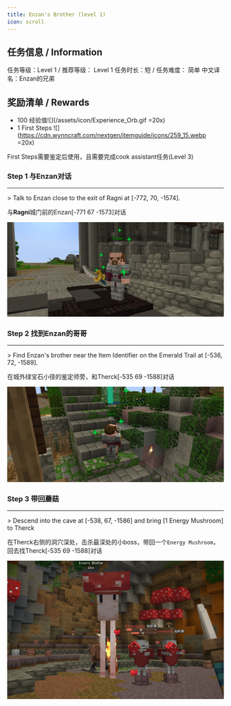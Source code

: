 ```yaml
---
title: Enzan's Brother (level 1)
icon: scroll
---
```

## 任务信息 / Information
任务等级：Level 1 / 推荐等级： Level 1
任务时长：短 / 任务难度： 简单
中文译名：Enzan的兄弟

## 奖励清单 / Rewards
  
+ 100 经验值![](/assets/icon/Experience_Orb.gif =20x)
+ 1 First Steps ![](https://cdn.wynncraft.com/nextgen/itemguide/icons/259_15.webp =20x)

First Steps需要鉴定后使用，且需要完成cook assistant任务(Level 3)



### Step 1 与Enzan对话
---
\> Talk to Enzan close to the exit of Ragni at [-772, 70, -1574].

与**Ragni**城门前的<NPC>Enzan</NPC><CC>[-771 67 -1573]</CC>对话

![](/assets/img/lv1-1_en.png)

### Step 2 找到Enzan的哥哥
---
\> Find Enzan's brother near the Item Identifier on the Emerald Trail at [-536, 72, -1589].

在城外绿宝石小径的鉴定师旁，和<NPC>Therck</NPC><CC>[-535 69 -1588]</CC>对话

![](/assets/img/lv1-2_en.png)

### Step 3 带回蘑菇
---
\> Descend into the cave at [-538, 67, -1586] and bring [1 Energy Mushroom] to Therck

在<NPC>Therck</NPC>右侧的洞穴深处，击杀最深处的小boss，带回一个`Energy Mushroom`，回去找<NPC>Therck</NPC><CC>[-535 69 -1588]</CC>对话

![哎哟我滴妈](/assets/img/lv1-3_en.png)
 
